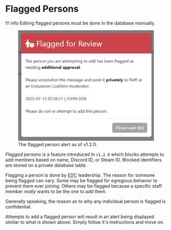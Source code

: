 # Flagged Persons

!!! info
    Editing flagged persons must be done in the database manually.

<figure>
    <img src="../../assets/flagged_person_example.png" alt="">
    <figcaption>The flagged person alert as of v1.2.0.</figcaption>
</figure>

*Flagged persons* is a feature introduced in `v1.2.0` which blocks attempts to add members based on name, Discord ID, or Steam ID. Blocked identifiers are stored on a private database table.

Flagging a person is done by <abbr title="Endurance Coalition">EDC</abbr> leadership. The reason for someone being flagged can vary. Some may be flagged for egregious behavior to prevent them ever joining. Others may be flagged because a specific staff member *really* wants to be the one to add them.

Generally speaking, the reason as to why any individual person is flagged is confidential.

Attempts to add a flagged person will result in an alert being displayed similar to what is shown above. Simply follow it's instructions and move on.